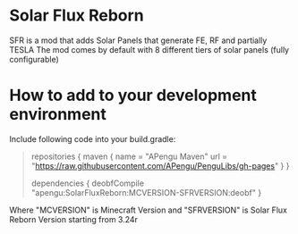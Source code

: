 # Solar Flux Reborn
SFR is a mod that adds Solar Panels that generate FE, RF and partially TESLA
The mod comes by default with 8 different tiers of solar panels (fully configurable)

# How to add to your development environment
Include following code into your build.gradle:

>repositories {
>		maven {
>				name = "APengu Maven"
>				url = "https://raw.githubusercontent.com/APengu/PenguLibs/gh-pages"
>		}
>}
>
>dependencies {
>		deobfCompile "apengu:SolarFluxReborn:MCVERSION-SFRVERSION:deobf"
>}

Where "MCVERSION" is Minecraft Version and "SFRVERSION" is Solar Flux Reborn Version starting from 3.24r
